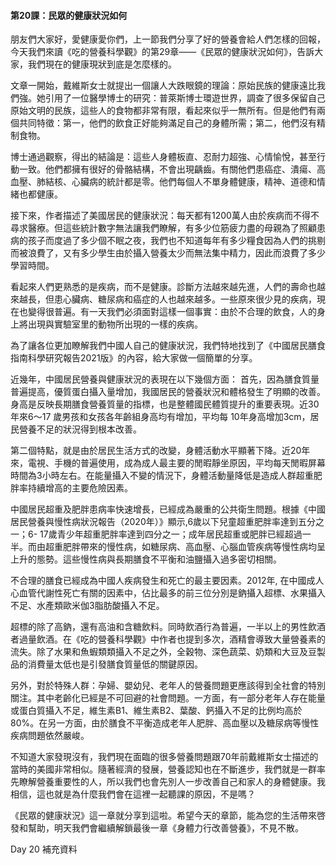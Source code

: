 #### **第20課：民眾的健康狀況如何**

朋友們大家好，愛健康愛你們，上一節我們分享了好的營養會給人們怎樣的回報，今天我們來讀《吃的營養科學觀》的第29章——《民眾的健康狀況如何》，告訴大家，我們現在的健康現狀到底是怎麼樣的。

文章一開始，戴維斯女士就提出一個讓人大跌眼鏡的理論：原始民族的健康遠比我們強。她引用了一位醫學博士的研究：普萊斯博士環遊世界，調查了很多保留自己原始文明的民族，這些人的食物都非常有限，看起來似乎一無所有。但是他們有兩個共同特徵：第一，他們的飲食正好能夠滿足自己的身體所需；第二，他們沒有精制食物。

博士通過觀察，得出的結論是：這些人身體板直、忍耐力超強、心情愉悅，甚至行動一致。他們都擁有很好的骨骼結構，不會出現齲齒。有關他們患癌症、潰瘍、高血壓、肺結核、心臟病的統計都是零。他們每個人不單身體健康，精神、道德和情緒也都健康。

接下來，作者描述了美國居民的健康狀況：每天都有1200萬人由於疾病而不得不尋求醫療。但這些統計數字無法讓我們瞭解，有多少位筋疲力盡的母親為了照顧患病的孩子而度過了多少個不眠之夜，我們也不知道每年有多少糧食因為人們的挑剔而被浪費了，又有多少學生由於攝入營養太少而無法集中精力，因此而浪費了多少學習時間。

看起來人們更熟悉的是疾病，而不是健康。診斷方法越來越先進，人們的壽命也越來越長，但患心臟病、糖尿病和癌症的人也越來越多。一些原來很少見的疾病，現在也變得很普遍。有一天我們必須面對這樣一個事實：由於不合理的飲食，人的身上將出現與實驗室里的動物所出現的一樣的疾病。

為了讓各位更加瞭解我們中國人自己的健康狀況，我們特地找到了《中國居民膳食指南科學研究報告2021版》的內容，給大家做一個簡單的分享。

近幾年，中國居民營養與健康狀況的表現在以下幾個方面： 首先，因為膳食質量普遍提高，優質蛋白攝入量增加，我國居民的營養狀況和體格發生了明顯的改善。身高是反映長期膳食營養質量的指標，也是整體國民體質提升的重要表現。近30年來6～17 歲男孩和女孩各年齡組身高均有增加，平均每 10年身高增加3cm，居民營養不足的狀況得到根本改善。

第二個特點，就是由於居民生活方式的改變，身體活動水平顯著下降。近20年來，電視、手機的普遍使用，成為成人最主要的閒暇靜坐原因，平均每天閒暇屏幕時間為3小時左右。在能量攝入不變的情況下，身體活動量降低是造成人群超重肥胖率持續增高的主要危險因素。

中國居民超重及肥胖患病率快速增長，已經成為嚴重的公共衛生問題。根據《中國居民營養與慢性病狀況報告（2020年）》顯示,6歲以下兒童超重肥胖率達到五分之一；6- 17歲青少年超重肥胖率達到四分之一；成年居民超重或肥胖已經超過一半。而由超重肥胖帶來的慢性病，如糖尿病、高血壓、心腦血管疾病等慢性病均呈上升的態勢。這些慢性病與長期膳食不平衡和油鹽攝入過多密切相關。

不合理的膳食已經成為中國人疾病發生和死亡的最主要因素。2012年, 在中國成人心血管代謝性死亡有關的因素中，佔比最多的前三位分別是鈉攝入超標、水果攝入不足、水產類歐米伽3脂肪酸攝入不足。

超標的除了高鈉，還有高油和含糖飲料。同時飲酒行為普遍，一半以上的男性飲酒者過量飲酒。在《吃的營養科學觀》中作者也提到多次，酒精會導致大量營養素的流失。除了水果和魚蝦類類攝入不足之外，全穀物、深色蔬菜、奶類和大豆及豆製品的消費量太低也是引發膳食質量低的關鍵原因。

另外，對於特殊人群：孕婦、嬰幼兒、老年人的營養問題更應該得到全社會的特別關注。其中老齡化已經是不可回避的社會問題。一方面，有一部分老年人存在能量或蛋白質攝入不足，維生素B1、維生素B2、葉酸、鈣攝入不足的比例均高於80%。在另一方面，由於膳食不平衡造成老年人肥胖、高血壓以及糖尿病等慢性疾病問題依然嚴峻。

不知道大家發現沒有，我們現在面臨的很多營養問題跟70年前戴維斯女士描述的當時的美國非常相似。隨著經濟的發展，營養認知也在不斷進步，我們就是一群率先瞭解營養重要性的人，所以我們也會先別人一步改善自己和家人的身體健康。我相信，這也就是為什麼我們會在這裡一起聽課的原因，不是嗎？

《民眾的健康狀況》這一章就分享到這啦。希望今天的章節，能為您的生活帶來啓發和幫助，明天我們會繼續解鎖最後一章《身體力行改善營養》，不見不散。



Day 20 補充資料



